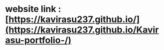 # website link : [https://kavirasu237.github.io/](https://kavirasu237.github.io/Kavirasu-portfolio-/)
